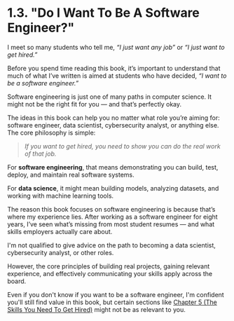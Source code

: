 # 1.3. "Do I Want To Be A Software Engineer?"

I meet so many students who tell me, *“I just want any job”* or *“I just want to get hired.”*

Before you spend time reading this book, it’s important to understand that much of what I’ve written is aimed at students who have decided, *“I want to be a software engineer.”*

Software engineering is just one of many paths in computer science. It might not be the right fit for you — and that’s perfectly okay.

The ideas in this book can help you no matter what role you’re aiming for: software engineer, data scientist, cybersecurity analyst, or anything else. The core philosophy is simple:

> *If you want to get hired, you need to show you can do the real work of that job.*

For **software engineering**, that means demonstrating you can build, test, deploy, and maintain real software systems. 

For **data science**, it might mean building models, analyzing datasets, and working with machine learning tools.

The reason this book focuses on software engineering is because that’s where my experience lies. After working as a software engineer for eight years, I’ve seen what’s missing from most student resumes — and what skills employers actually care about.

I'm not qualified to give advice on the path to becoming a data scientist, cybersecurity analyst, or other roles. 

However, the core principles of building real projects, gaining relevant experience, and effectively communicating your skills apply across the board.

Even if you don't know if you want to be a software engineer, I'm confident you'll still find value in this book, but certain sections like [Chapter 5 (The Skills You Need To Get Hired)](../5-technical-skill-roadmap/index.md) might not be as relevant to you.
